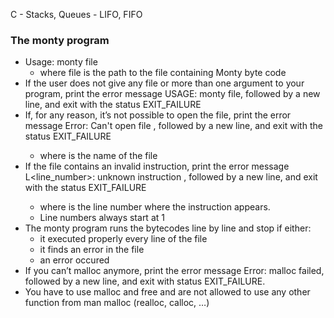 C - Stacks, Queues - LIFO, FIFO

### The monty program

* Usage: monty file
	* where file is the path to the file containing Monty byte code
* If the user does not give any file or more than one argument to your program, print the error message USAGE: monty file, followed by a new line, and exit with the status EXIT_FAILURE
* If, for any reason, it’s not possible to open the file, print the error message Error: Can't open file <file>, followed by a new line, and exit with the status EXIT_FAILURE
	* where <file> is the name of the file
* If the file contains an invalid instruction, print the error message L<line_number>: unknown instruction <opcode>, followed by a new line, and exit with the status EXIT_FAILURE
	* where is the line number where the instruction appears.
	* Line numbers always start at 1
* The monty program runs the bytecodes line by line and stop if either:
	* it executed properly every line of the file
	* it finds an error in the file
	* an error occured
* If you can’t malloc anymore, print the error message Error: malloc failed, followed by a new line, and exit with status EXIT_FAILURE.
* You have to use malloc and free and are not allowed to use any other function from man malloc (realloc, calloc, …)
